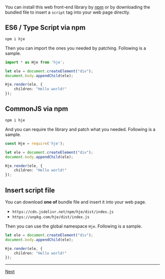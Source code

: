 You can install this web front-end library by [npm](https://www.npmjs.com/package/hje) or by downloading the bundled file to insert a `script` tag into your web page directly.

## ES6 / Type Script via npm

```
npm i hje
```

Then you can import the ones you needed by patching. Following is a sample.

```typescript
import * as Hje from 'hje';

let ele = document.createElement("div");
document.body.appendChild(ele);

Hje.render(ele, {
    children: "Hello world!"
});
```

## CommonJS via npm

```
npm i hje
```

And you can require the library and patch what you needed. Following is a sample.

```typescript
const Hje = require('hje');

let ele = document.createElement("div");
document.body.appendChild(ele);

Hje.render(ele, {
    children: "Hello world!"
});
```

## Insert script file

You can download __one of__ bundle file and insert it into your web page.

- `https://cdn.jsdelivr.net/npm/hje/dist/index.js`
- `https://unpkg.com/hje/dist/index.js`

Then you can use the global namespace `Hje`. Following is a sample.

```typescript
let ele = document.createElement("div");
document.body.appendChild(ele);

Hje.render(ele, {
    children: "Hello world!"
});
```

<!-- End -->
---

[Next](../tohtml/)
